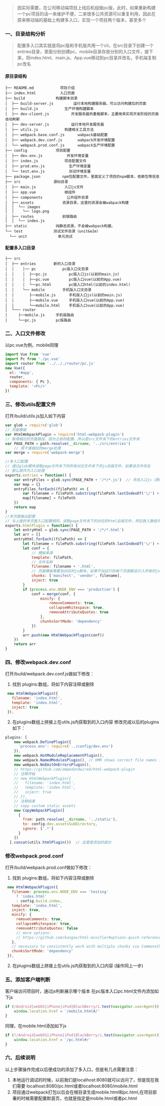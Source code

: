 > 因实际需要，在公司移动端项目上线后机组做pc版，此时，如果重新构建一个pc项目的话一来维护不便，二来很多公共资源可以重复利用，因此在原来移动端的基础上构建多入口，实现一个项目两个版本，甚至多个

### 一、目录结构分析
> 配置多入口其实就是将pc版和手机版共用一个cli，在src目录下创建一个entries目录，里面分别创建pc、mobile目录存放分别的入口文件，接下来，将index.html、main.js、App.vue移动到pc目录并改名，手机端复制pc改名
#### 原目录结构
```
├── README.md            项目介绍
├── index.html           入口页面
├── build              构建脚本目录
│  ├── build-server.js         运行本地构建服务器，可以访问构建后的页面
│  ├── build.js            生产环境构建脚本
│  ├── dev-client.js          开发服务器热重载脚本，主要用来实现开发阶段的页面自动刷新
│  ├── dev-server.js          运行本地开发服务器
│  ├── utils.js            构建相关工具方法
│  ├── webpack.base.conf.js      wabpack基础配置
│  ├── webpack.dev.conf.js       wabpack开发环境配置
│  └── webpack.prod.conf.js      wabpack生产环境配置
├── config             项目配置
│  ├── dev.env.js           开发环境变量
│  ├── index.js            项目配置文件
│  ├── prod.env.js           生产环境变量
│  └── test.env.js           测试环境变量
├── package.json          npm包配置文件，里面定义了项目的npm脚本，依赖包等信息
├── src               源码目录
│  ├── main.js             入口js文件
│  ├── app.vue             根组件
│  ├── components           公共组件目录
│  ├── assets             资源目录，这里的资源会被wabpack构建
│  │  └── images
│  │    └── logo.png
│  ├── routes             前端路由
│  │  └── index.js
├── static             纯静态资源，不会被wabpack构建。
└── test              测试文件目录（unit&e2e）
  └── unit              单元测试
  ```

#### 配置多入口目录

```
├── src
│  ├── entries        新的入口目录
│  │    │── pc            pc版入口文目录
│  │	│  ├──pc.js          pc版入口js(以前的main.js)
│  │	│  ├──pc.vue         pc版入口vue(以前的App.vue)
│  │	│  └──pc.html        pc版入口html(以前的index.html)
│  │    └── mobile        手机版入口文目录
│  │	   ├──mobile.js      手机版入口js(以前的main.js)
│  │	   ├──mobile.vue     手机版入口vue(以前的App.vue)
│  │	   └──mobile.html    手机版入口vue(以前的App.vue)
│  └─── router
│     ├──mobile.js     手机版路由
│     └──pc.js 		   pc版路由

 ```
### 二、入口文件修改
以pc.vue为例，mobile同理
``` javascript
import Vue from 'vue'
import Pc from './pc.vue'
import router from '../.././router/pc.js'
new Vue({
  el: '#app',
  router,
  components: { Pc },
  template: '<Pc/>'
})

```
### 三、修改utils配置文件
打开/build/utils.js加入如下内容
```javascript
var glob = require('glob')
// 页面模板
var HtmlWebpackPlugin = require('html-webpack-plugin')
// 取得相应的页面路径，因为之前的配置，所以是src文件夹下的entries文件夹
var PAGE_PATH = path.resolve(__dirname, '../src/entries')
    // 用于做相应的merge处理
var merge = require('webpack-merge')

//多入口配置
// 通过glob模块读取page文件夹下的所有对应文件夹下的js后缀文件，如果该文件存在
// 那么就作为入口处理
exports.entries = function() {
    var entryFiles = glob.sync(PAGE_PATH + '/*/*.js')  // 寻找入口js（原main.js）
    var map = {}
    entryFiles.forEach((filePath) => {
        var filename = filePath.substring(filePath.lastIndexOf('\/') + 1, filePath.lastIndexOf('.'))
        map[filename] = filePath
    })
    return map
}
//多页面输出配置
// 与上面的多页面入口配置相同，读取page文件夹下的对应的html后缀文件，然后放入数组中
exports.htmlPlugin = function() {
	let entryHtml = glob.sync(PAGE_PATH + '/*/*.html')
	let arr = []
	entryHtml.forEach((filePath) => {
	    let filename = filePath.substring(filePath.lastIndexOf('\/') + 1, filePath.lastIndexOf('.'))
	    let conf = {
	        // 模板来源
	        template: filePath,
	        // 文件名称
	        filename: filename + '.html',
	        // 页面模板需要加对应的js脚本，如果不加这行则每个页面都会引入所有的js脚本
	        chunks: ['manifest', 'vendor', filename],
	        inject: true
	    }
	    if (process.env.NODE_ENV === 'production') {
	        conf = merge(conf, {
	            minify: {
	                removeComments: true,
	                collapseWhitespace: true,
	                removeAttributeQuotes: true
	            },
	            chunksSortMode: 'dependency'
	        })
	    }
	    arr.push(new HtmlWebpackPlugin(conf))
	})
	return arr
}
```
### 四、修改webpack.dev.conf
打开/build/webpack.dev.conf.js做如下修改：
1. 找到 plugins:数组，将如下内容注释或删除
```javascript
 new HtmlWebpackPlugin({
   filename: 'index.html',
   template: 'index.html',
   inject: true
 }),
```
2. 在plugins数组上拼接上在utils.js内获取到的入口内容
修改完成以后的plugins如下：
```javascript
plugins: [
    new webpack.DefinePlugin({
      'process.env': require('../config/dev.env')
    }),
    new webpack.HotModuleReplacementPlugin(),
    new webpack.NamedModulesPlugin(), // HMR shows correct file names in console on update.
    new webpack.NoEmitOnErrorsPlugin(),
    // https://github.com/ampedandwired/html-webpack-plugin
    // 注释开始
    // new HtmlWebpackPlugin({
    //   filename: 'index.html',
    //   template: 'index.html',
    //   inject: true
    // }),
    // 注释结束
    // copy custom static assets
    new CopyWebpackPlugin([
      {
        from: path.resolve(__dirname, '../static'),
        to: config.dev.assetsSubDirectory,
        ignore: ['.*']
      }
    ])
  ].concat(utils.htmlPlugin())  // 这里是添加的部分
```
### 修改webpack.prod.conf
打开/build/webpack.prod.conf做如下修改：
1. 找到 plugins:数组，将如下内容注释或删除
```javascript
 new HtmlWebpackPlugin({
   filename: process.env.NODE_ENV === 'testing'
     ? 'index.html'
     : config.build.index,
   template: 'index.html',
   inject: true,
   minify: {
     removeComments: true,
     collapseWhitespace: true,
     removeAttributeQuotes: false
     // more options:
     // https://github.com/kangax/html-minifier#options-quick-reference
   },
   // necessary to consistently work with multiple chunks via CommonsChunkPlugin
   chunksSortMode: 'dependency'
 }),
```
2. 在plugins数组上拼接上在utils.js内获取到的入口内容 (操作同上一步)

### 五、添加客户端判断
客户端访问项目时，通过js判断展示哪个版本
在pc版本入口pc.html文件内添加如下js
```javascript
if (/Android|webOS|iPhone|iPod|BlackBerry/i.test(navigator.userAgent)) {
	window.location.href = '/mobile.html#/'
}
```
同理，在mobile.html添加如下js
```javascript
if (!/Android|webOS|iPhone|iPod|BlackBerry/i.test(navigator.userAgent)) {
	window.location.href = '/pc.html#/'
}
```

### 六、后续说明
以上步骤操作完成以后便成功的添加了多入口，但是有几点需要注意：
1. 本地运行调试的时候，以前我们是localhost:8080就可以访问了，但是现在我们需要 localhost:8080/pc.html或者localhost:8080/mobile.html
2. 项目通过webpack打包以后会在根目录生成mobile.html和pc.html,在项目部署的时候需要配置默首页，也就是指定是mobile.html或者pc.html
